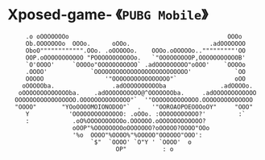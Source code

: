 # Xposed-game- 《`PUBG Mobile`》

         .o oOOOOOOOo                                            OOOo
         Ob.OOOOOOOo  OOOo.      oOOo.                      .adOOOOOOO
         OboO"""""""""""".OOo. .oOOOOOo.    OOOo.oOOOOOo.."""""""""'OO
         OOP.oOOOOOOOOOOO "POOOOOOOOOOOo.   `"OOOOOOOOOP,OOOOOOOOOOOB'
         `O'OOOO'     `OOOOo"OOOOOOOOOOO` .adOOOOOOOOO"oOOO'    `OOOOo
         .OOOO'            `OOOOOOOOOOOOOOOOOOOOOOOOOO'            `OO
         OOOOO                 '"OOOOOOOOOOOOOOOO"`                oOO
        oOOOOOba.                .adOOOOOOOOOOba               .adOOOOo.
       oOOOOOOOOOOOOOba.    .adOOOOOOOOOO@^OOOOOOOba.     .adOOOOOOOOOOOO
      OOOOOOOOOOOOOOOOO.OOOOOOOOOOOOOO"`  '"OOOOOOOOOOOOO.OOOOOOOOOOOOOO
      "OOOO"       "YOoOOOOMOIONODOO"`  .   '"OOROAOPOEOOOoOY"     "OOO"
         Y           'OOOOOOOOOOOOOO: .oOOo. :OOOOOOOOOOO?'         :`
         :            .oO%OOOOOOOOOOo.OOOOOO.oOOOOOOOOOOOO?
                      oOOP"%OOOOOOOOoOOOOOOO?oOOOOO?OOOO"OOo
                      '%o  OOOO"%OOOO%"%OOOOO"OOOOOO"OOO':
                           `$"  `OOOO' `O"Y ' `OOOO'  o
                                  OP"          : o
